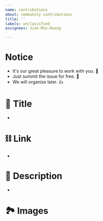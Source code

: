 ```yaml
---
name: contributions
about: community contributions
title: ''
labels: unclassified
assignees: Jian-Min-Huang

---
```


# Notice
* It's our great pleasure to work with you. 👋
* Just summit the issue for free. 🥰
* We will organize later. 👍

# 👀 Title
* 

# ⛓ Link
*

# 📜 Description
*

# 🏞 Images
